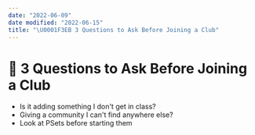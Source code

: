 ```yaml
---
date: "2022-06-09"
date modified: "2022-06-15"
title: "\U0001F3EB 3 Questions to Ask Before Joining a Club"
---
```


# 🏫 3 Questions to Ask Before Joining a Club
- Is it adding something I don't get in class?
- Giving a community I can't find anywhere else?
- Look at PSets before starting them
